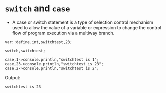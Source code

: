 # `switch` and `case`

- A case or switch statement is a type of selection control mechanism used to allow the value of a variable or expression to change the control flow of program execution via a multiway branch.

```pawn
var::define.int,switchtest,23;

switch,switchtest;

case,1->console.println,"switchtest is 1";
case,23->console.println,"switchtest is 23";
case,2->console.println,"switchtest is 2";
```

Output:

```
switchtest is 23
```